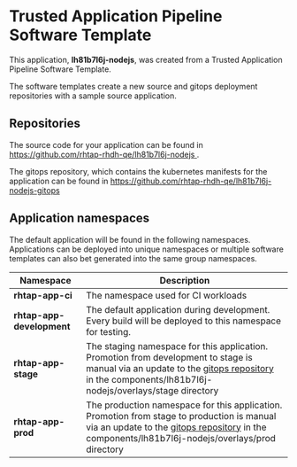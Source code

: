 # Trusted Application Pipeline Software Template

This application, **lh81b7l6j-nodejs**, was created from a Trusted Application Pipeline Software Template.

The software templates create a new source and gitops deployment repositories with a sample source application. 

## Repositories

The source code for your application can be found in [https://github.com/rhtap-rhdh-qe/lh81b7l6j-nodejs ](https://github.com/rhtap-rhdh-qe/lh81b7l6j-nodejs ).
 
The gitops repository, which contains the kubernetes manifests for the application can be found in 
[https://github.com/rhtap-rhdh-qe/lh81b7l6j-nodejs-gitops ](https://github.com/rhtap-rhdh-qe/lh81b7l6j-nodejs-gitops ) 

## Application namespaces 

The default application will be found in the following namespaces. Applications can be deployed into unique namespaces or multiple software templates can also bet generated into the same group namespaces.  

|  Namespace   |  Description   |  
| -------- | -------- |
| **rhtap-app-ci** | The namespace used for CI workloads |
| **rhtap-app-development** | The default application during development. Every build will be deployed to this namespace for testing. |
| **rhtap-app-stage** | The staging namespace for this application. Promotion from development to stage is manual via an update to the [gitops repository](https://github.com/rhtap-rhdh-qe/lh81b7l6j-nodejs-gitops ) in the components/lh81b7l6j-nodejs/overlays/stage directory |
| **rhtap-app-prod** | The production namespace for this application. Promotion from stage to production is manual via an update to the [gitops repository](https://github.com/rhtap-rhdh-qe/lh81b7l6j-nodejs-gitops ) in the components/lh81b7l6j-nodejs/overlays/prod directory |